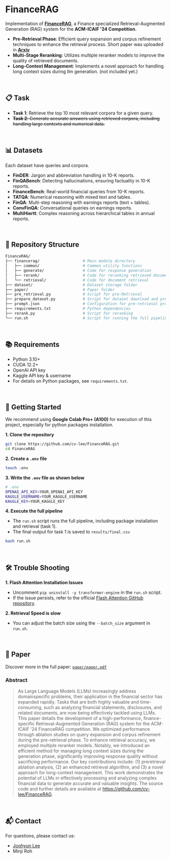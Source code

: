 # FinanceRAG

Implementation of **[FinanceRAG](https://www.kaggle.com/competitions/icaif-24-finance-rag-challenge)**, a Finance specialized Retrieval-Augmented Generation (RAG) system for the **ACM-ICAIF '24 Competition**.
- **Pre-Retrieval Phase**: Efficient query expansion and corpus refinement techniques to enhance the retrieval process. Short paper was uploaded in **[Arxiv](https://arxiv.org/abs/2411.16732)**
- **Multi-Stage Reranking**: Utilizes multiple reranker models to improve the quality of retrieved documents.
- **Long-Context Management**: Implements a novel approach for handling long context sizes during llm generation. (not included yet.)
<br/>

## 📋 Task 

- **Task 1**: Retrieve the top 10 most relevant corpora for a given query.
- ~~**Task 2**: Generate accurate answers using retrieved corpora, including handling large contexts and numerical data.~~
<br/>

## 📊 Datasets

Each dataset have queries and corpora.
- **FinDER**: Jargon and abbreviation handling in 10-K reports.  
- **FinQABench**: Detecting hallucinations, ensuring factuality in 10-K reports.  
- **FinanceBench**: Real-world financial queries from 10-K reports.  
- **TATQA**: Numerical reasoning with mixed text and tables.  
- **FinQA**: Multi-step reasoning with earnings reports (text + tables).  
- **ConvFinQA**: Conversational queries on earnings reports.  
- **MultiHiertt**: Complex reasoning across hierarchical tables in annual reports.
<br/>

## 📂 Repository Structure

```bash
FinanceRAG/
├── financerag/                   # Main module directory
│   ├── common/                   # Common utility functions
│   ├── generate/                 # Code for response generation
│   ├── rerank/                   # Code for reranking retrieved documents
│   └── retrieval/                # Code for document retrieval
├── dataset/                      # Dataset storage folder
├── paper/                        # Paper folder
├── pre_retrieval.py              # Script for pre-Retrieval
├── prepare_dataset.py            # Script for dataset download and preparation 
├── prompt.json                   # Configuration for pre-retrieval prompts
├── requirements.txt              # Python dependencies
├── rerank.py                     # Script for reranking
└── run.sh                        # Script for running the full pipeline
```
<br/>

## 📚 Requirements
- Python 3.10+
- CUDA 12.2+
- OpenAI API key
- Kaggle API key & username
- For details on Python packages, see `requirements.txt`.
<br/>

## 🚀 Getting Started
We recommend using **Google Colab Pro+ (A100)** for execution of this project, especially for python packages installation.

**1. Clone the repository**
```bash
git clone https://github.com/cv-lee/FinanceRAG.git
cd FinanceRAG
```

**2. Create a `.env` file**
```bash
touch .env
```

**3. Write the `.env` file as shown below**
```bash
# .env
OPENAI_API_KEY=YOUR_OPENAI_API_KEY
KAGGLE_USERNAME=YOUR_KAGGLE_USERNAME
KAGGLE_KEY=YOUR_KAGGLE_KEY
```

**4. Execute the full pipeline**
- The `run.sh` script runs the full pipeline, including package installation and retrieval (task 1). 
- The final output for task 1 is saved to `results/final.csv`
```bash
bash run.sh
```
<br/>

## 🛠️ Trouble Shooting

**1. Flash Attention Installation Issues**
- Uncomment `pip uninstall -y transformer-engine` in the `run.sh` script.
- If the issue persists, refer to the official [Flash Attention GitHub repository](https://github.com/Dao-AILab/flash-attention).

**2. Retrieval Speed is slow**
- You can adjust the batch size using the `--batch_size` argument in `run.sh`.

<br/>

## 📝 Paper

Discover more in the full paper: [`paper/paper.pdf`](paper/paper.pdf)

### Abstract
> As Large Language Models (LLMs) increasingly address domainspecific problems, their application in the financial sector has expanded rapidly. Tasks that are both highly valuable and time-consuming, such as analyzing financial statements, disclosures, and related documents, are now being effectively tackled using LLMs. This paper details the development of a high-performance, finance-specific Retrieval-Augmented Generation (RAG) system for the ACM-ICAIF ’24 FinanceRAG competition. We optimized performance through ablation studies on query expansion and corpus refinement during the pre-retrieval phase. To enhance retrieval accuracy, we employed multiple reranker models. Notably, we introduced an efficient method for managing long context sizes during the generation phase, significantly improving response quality without sacrificing performance. Our key contributions include: (1) preretrieval ablation analysis, (2) an enhanced retrieval algorithm, and (3) a novel approach for long-context management. This work demonstrates the potential of LLMs in effectively processing and analyzing complex financial data to generate accurate and valuable insights. The source code and further details are available at https://github.com/cv-lee/FinanceRAG.
<br/>

## 📬 Contact
For questions, please contact us:
- [Joohyun Lee](https://www.linkedin.com/in/cv-lee/)
- Minji Roh
